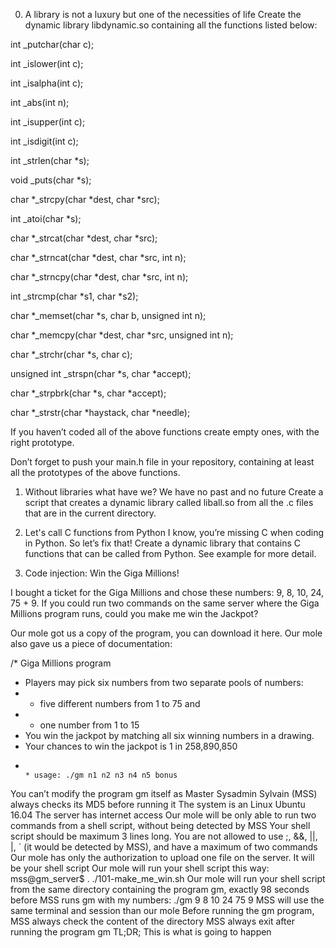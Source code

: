 0. A library is not a luxury but one of the necessities of life
Create the dynamic library libdynamic.so containing all the functions listed below:



int _putchar(char c);

int _islower(int c);

int _isalpha(int c);

int _abs(int n);

int _isupper(int c);

int _isdigit(int c);

int _strlen(char *s);

void _puts(char *s);

char *_strcpy(char *dest, char *src);

int _atoi(char *s);

char *_strcat(char *dest, char *src);

char *_strncat(char *dest, char *src, int n);

char *_strncpy(char *dest, char *src, int n);

int _strcmp(char *s1, char *s2);

char *_memset(char *s, char b, unsigned int n);

char *_memcpy(char *dest, char *src, unsigned int n);

char *_strchr(char *s, char c);

unsigned int _strspn(char *s, char *accept);

char *_strpbrk(char *s, char *accept);

char *_strstr(char *haystack, char *needle);

If you haven’t coded all of the above functions create empty ones, with the right prototype.

Don’t forget to push your main.h file in your repository, containing at least all the prototypes of the above functions.

1. Without libraries what have we? We have no past and no future
Create a script that creates a dynamic library called liball.so from all the .c files that are in the current directory.

2. Let's call C functions from Python
I know, you’re missing C when coding in Python. So let’s fix that!
Create a dynamic library that contains C functions that can be called from Python. See example for more detail.

3. Code injection: Win the Giga Millions!

I bought a ticket for the Giga Millions and chose these numbers: 9, 8, 10, 24, 75 + 9. If you could run two commands on the same server where the Giga Millions program runs, could you make me win the Jackpot?

Our mole got us a copy of the program, you can download it here. Our mole also gave us a piece of documentation:

/* Giga Millions program                                                        
  * Players may pick six numbers from two separate pools of numbers:            
  * - five different numbers from 1 to 75 and                                   
  * - one number from 1 to 15
  * You win the jackpot by matching all six winning numbers in a drawing.       
  * Your chances to win the jackpot is 1 in 258,890,850             
  *                                                                               * usage: ./gm n1 n2 n3 n4 n5 bonus

You can’t modify the program gm itself as Master Sysadmin Sylvain (MSS) always checks its MD5 before running it
The system is an Linux Ubuntu 16.04
The server has internet access
Our mole will be only able to run two commands from a shell script, without being detected by MSS
Your shell script should be maximum 3 lines long. You are not allowed to use ;, &&, ||, |, ` (it would be detected by MSS), and have a maximum of two commands
Our mole has only the authorization to upload one file on the server. It will be your shell script
Our mole will run your shell script this way: mss@gm_server$ . ./101-make_me_win.sh
Our mole will run your shell script from the same directory containing the program gm, exactly 98 seconds before MSS runs gm with my numbers: ./gm 9 8 10 24 75 9
MSS will use the same terminal and session than our mole
Before running the gm program, MSS always check the content of the directory
MSS always exit after running the program gm
TL;DR; This is what is going to happen
